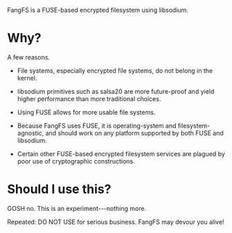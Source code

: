 FangFS is a FUSE-based encrypted filesystem using libsodium.

Why?
====

A few reasons.

* File systems, especially encrypted file systems, do not belong in the
  kernel.

* libsodium primitives such as salsa20 are more future-proof and
  yield higher performance than more traditional choices.

* Using FUSE allows for more usable file systems.

* Because FangFS uses FUSE, it is operating-system and filesystem-agnostic,
  and should work on any platform supported by both FUSE and libsodium.

* Certain other FUSE-based encrypted filesystem services are plagued
  by poor use of cryptographic constructions.

Should I use this?
==================

GOSH no.  This is an experiment---nothing more.

Repeated: DO NOT USE for serious business.  FangFS may devour you alive!
